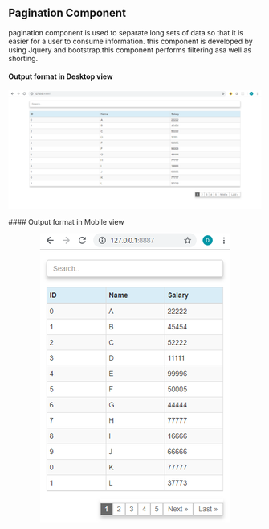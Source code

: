 ## Pagination Component
pagination component is used to separate long sets of data so that it is easier for a user to consume information. this component is developed by using Jquery and bootstrap.this component performs filtering asa well as shorting.
#### Output format in Desktop view
<p align='center'><img src="./desktop-view.PNG" /></p>
#### Output format in Mobile view
<p align='center'><img src="./Mobile view.PNG" /></p>
